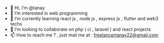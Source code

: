 - 👋 Hi, I’m @tanay
- 👀 I’m interested in web programming 
- 🌱 I’m currently learning react js , node js , express js , flutter and web3 techs 
- 💞️ I’m looking to collaborate on php ( ci , laravel ) and react projects
- 📫 How to reach me ? , just mail me at : freelancertanay22@gmail.com

<!---
tanayweb/tanayweb is a ✨ special ✨ repository because its `README.md` (this file) appears on your GitHub profile.
You can click the Preview link to take a look at your changes.
--->
